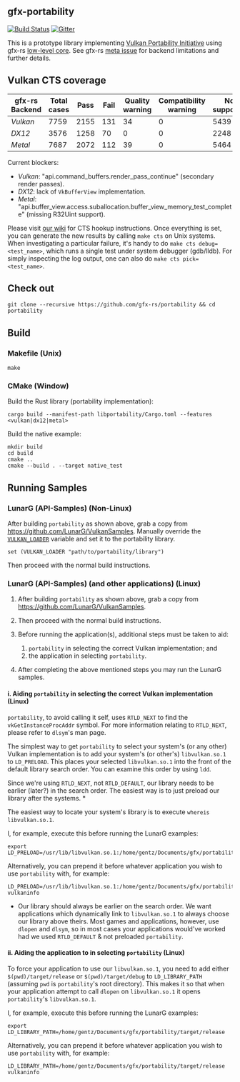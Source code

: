 ## gfx-portability
[![Build Status](https://travis-ci.org/gfx-rs/portability.svg?branch=master)](https://travis-ci.org/gfx-rs/portability)
[![Gitter](https://badges.gitter.im/gfx-rs/portability.svg)](https://gitter.im/gfx-rs/portability)

This is a prototype library implementing [Vulkan Portability Initiative](https://www.khronos.org/blog/khronos-announces-the-vulkan-portability-initiative) using gfx-rs [low-level core](http://gfx-rs.github.io/2017/07/24/low-level.html). See gfx-rs [meta issue](https://github.com/gfx-rs/gfx/issues/1354) for backend limitations and further details.

## Vulkan CTS coverage

| gfx-rs Backend | Total cases | Pass | Fail | Quality warning | Compatibility warning | Not supported | Resource error | Internal error | Timeout | Crash |
| -------- | ---- | ---- | --- | -- | - | ---- | - | - | - | - |
| *Vulkan* | 7759 | 2155 | 131 | 34 | 0 | 5439 | 0 | 0 | 0 | 0 |
| *DX12*   | 3576 | 1258 | 70  | 0  | 0 | 2248 | 0 | 0 | 0 | 0 |
| *Metal*  | 7687 | 2072 | 112 | 39 | 0 | 5464 | 0 | 0 | 0 | 0 |

Current blockers:
- *Vulkan*: "api.command_buffers.render_pass_continue" (secondary render passes).
- *DX12*: lack of `VkBufferView` implementation.
- *Metal*: "api.buffer_view.access.suballocation.buffer_view_memory_test_complete" (missing R32Uint support).


Please visit [our wiki](https://github.com/gfx-rs/portability/wiki/Vulkan-CTS-status) for CTS hookup instructions. Once everything is set, you can generate the new results by calling `make cts` on Unix systems. When investigating a particular failure, it's handy to do `make cts debug=<test_name>`, which runs a single test under system debugger (gdb/lldb). For simply inspecting the log output, one can also do `make cts pick=<test_name>`.

## Check out
```
git clone --recursive https://github.com/gfx-rs/portability && cd portability
```

## Build

### Makefile (Unix)
```
make
```

### CMake (Window)
Build the Rust library (portability implementation):

```
cargo build --manifest-path libportability/Cargo.toml --features <vulkan|dx12|metal>
```

Build the native example:

```
mkdir build
cd build
cmake ..
cmake --build . --target native_test
```

## Running Samples

### LunarG (API-Samples) (Non-Linux)
After building `portability` as shown above, grab a copy from https://github.com/LunarG/VulkanSamples.
Manually override the [`VULKAN_LOADER`](https://github.com/LunarG/VulkanSamples/blob/master/API-Samples/CMakeLists.txt#L189-L194) variable and set it to the portability library.
```
set (VULKAN_LOADER "path/to/portability/library")
```
Then proceed with the normal build instructions.

### LunarG (API-Samples) (and other applications) (Linux)
1. After building `portability` as shown above, grab a copy from https://github.com/LunarG/VulkanSamples.

2. Then proceed with the normal build instructions.

3. Before running the application(s), additional steps must be taken to aid:
    1. `portability` in selecting the correct Vulkan implementation; and
    2. the application in selecting `portability`.


4. After completing the above mentioned steps you may run the LunarG samples.

#### i. Aiding `portability` in selecting the correct Vulkan implementation (Linux)
`portability`, to avoid calling it self, uses `RTLD_NEXT` to find the 
`vkGetInstanceProcAddr` symbol. For more information relating to `RTLD_NEXT`,
please refer to `dlsym`'s man page.

The simplest way to get `portability` to select your system's (or any other) 
Vulkan implementation is to add your system's (or other's) `libvulkan.so.1` to
`LD_PRELOAD`. This places your selected `libvulkan.so.1` into the front of the 
default library search order. You can examine this order by using `ldd`.

Since we're using `RTLD_NEXT`, not `RTLD_DEFAULT`, our library needs to be 
earlier (later?) in the search order. The easiest way is to just preload our 
library after the systems. *

The easiest way to locate your system's library is to execute 
`whereis libvulkan.so.1`.

I, for example, execute this before running the LunarG examples:
```
export LD_PRELOAD=/usr/lib/libvulkan.so.1:/home/gentz/Documents/gfx/portability/target/release/libvulkan.so.1
```

Alternatively, you can prepend it before whatever application you wish to use 
`portability` with, for example:
```
LD_PRELOAD=/usr/lib/libvulkan.so.1:/home/gentz/Documents/gfx/portability/target/release/libvulkan.so.1 vulkaninfo
```

* Our library should always be earlier on the search order. We want applications
which dynamically link to `libvulkan.so.1` to always choose our library above 
theirs. Most games and applications, however, use `dlopen` and `dlsym`, so in 
most cases your applications would've worked had we used `RTLD_DEFAULT` & not 
preloaded `portability`.

#### ii. Aiding the application to in selecting `portability` (Linux)
To force your application to use our `libvulkan.so.1`, you need to add 
either `$(pwd)/target/release` or `$(pwd)/target/debug` to `LD_LIBRARY_PATH` 
(assuming `pwd` is `portability`'s root directory). This makes it so that when
your application attempt to call `dlopen` on `libvulkan.so.1` it opens 
`portability`'s `libvulkan.so.1`.

I, for example, execute this before running the LunarG examples:
```
export LD_LIBRARY_PATH=/home/gentz/Documents/gfx/portability/target/release
```

Alternatively, you can prepend it before whatever application you wish to use 
`portability` with, for example:
```
LD_LIBRARY_PATH=/home/gentz/Documents/gfx/portability/target/release vulkaninfo
```
